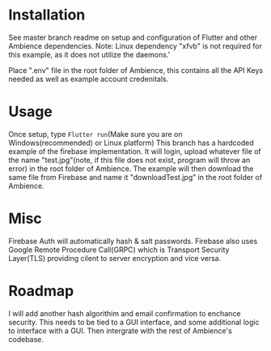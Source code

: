# Installation
See master branch readme on setup and configuration of Flutter and other Ambience dependencies.
Note: Linux dependency "xfvb" is not required for this example, as it does not utilize the daemons.'

Place ".env" file in the root folder of Ambience, this contains all the API Keys needed as well as example account credenitals. 

# Usage
Once setup, type  `Flutter run`(Make sure you are on Windows(recommended) or Linux platform)
This branch has a hardcoded example of the firebase implementation. It will login, upload whatever file of the name "test.jpg"(note, if this file does not exist, program will throw an error) in the root folder of Ambience. The example will then download the same file from Firebase and name it "downloadTest.jpg" in the root folder of Ambience.

# Misc
Firebase Auth will automatically hash & salt passwords. Firebase also uses Google Remote Procedure Call(GRPC) which is Transport Security Layer(TLS) providing cilent to server encryption and vice versa.  

# Roadmap
I will add another hash algorithim and email confirmation to enchance security.
This needs to be tied to a GUI interface, and some additional logic to interface with a GUI. Then intergrate with the rest of Ambience's codebase.
